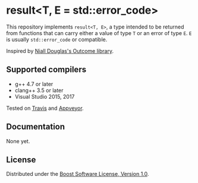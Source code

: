 # result<T, E = std::error_code>

This repository implements `result<T, E>`, a type intended to be returned
from functions that can carry either a value of type `T` or an error of
type `E`. `E` is usually `std::error_code` or compatible.

Inspired by [Niall Douglas's Outcome library](https://github.com/ned14/outcome).

## Supported compilers

* g++ 4.7 or later
* clang++ 3.5 or later
* Visual Studio 2015, 2017

Tested on [Travis](https://travis-ci.org/pdimov/result/) and [Appveyor](https://ci.appveyor.com/project/pdimov/result/).

## Documentation

None yet.

## License

Distributed under the [Boost Software License, Version 1.0](http://boost.org/LICENSE_1_0.txt).
